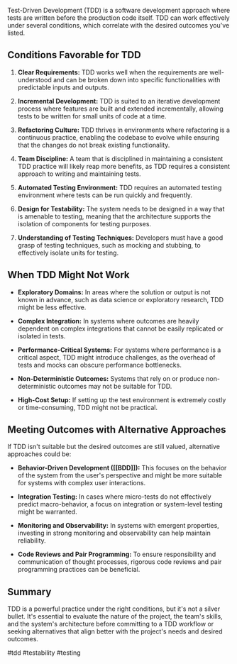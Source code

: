 
Test-Driven Development (TDD) is a software development approach where tests are written before the production code itself. TDD can work effectively under several conditions, which correlate with the desired outcomes you've listed.

## Conditions Favorable for TDD

1. **Clear Requirements:** TDD works well when the requirements are well-understood and can be broken down into specific functionalities with predictable inputs and outputs.

2. **Incremental Development:** TDD is suited to an iterative development process where features are built and extended incrementally, allowing tests to be written for small units of code at a time.

3. **Refactoring Culture:** TDD thrives in environments where refactoring is a continuous practice, enabling the codebase to evolve while ensuring that the changes do not break existing functionality.

4. **Team Discipline:** A team that is disciplined in maintaining a consistent TDD practice will likely reap more benefits, as TDD requires a consistent approach to writing and maintaining tests.

5. **Automated Testing Environment:** TDD requires an automated testing environment where tests can be run quickly and frequently.

6. **Design for Testability:** The system needs to be designed in a way that is amenable to testing, meaning that the architecture supports the isolation of components for testing purposes.

7. **Understanding of Testing Techniques:** Developers must have a good grasp of testing techniques, such as mocking and stubbing, to effectively isolate units for testing.

## When TDD Might Not Work

- **Exploratory Domains:** In areas where the solution or output is not known in advance, such as data science or exploratory research, TDD might be less effective.
  
- **Complex Integration:** In systems where outcomes are heavily dependent on complex integrations that cannot be easily replicated or isolated in tests.

- **Performance-Critical Systems:** For systems where performance is a critical aspect, TDD might introduce challenges, as the overhead of tests and mocks can obscure performance bottlenecks.

- **Non-Deterministic Outcomes:** Systems that rely on or produce non-deterministic outcomes may not be suitable for TDD.

- **High-Cost Setup:** If setting up the test environment is extremely costly or time-consuming, TDD might not be practical.

## Meeting Outcomes with Alternative Approaches

If TDD isn't suitable but the desired outcomes are still valued, alternative approaches could be:

- **Behavior-Driven Development ([[BDD]]):** This focuses on the behavior of the system from the user's perspective and might be more suitable for systems with complex user interactions.

- **Integration Testing:** In cases where micro-tests do not effectively predict macro-behavior, a focus on integration or system-level testing might be warranted.

- **Monitoring and Observability:** In systems with emergent properties, investing in strong monitoring and observability can help maintain reliability.

- **Code Reviews and Pair Programming:** To ensure responsibility and communication of thought processes, rigorous code reviews and pair programming practices can be beneficial.

## Summary 

TDD is a powerful practice under the right conditions, but it's not a silver bullet. It's essential to evaluate the nature of the project, the team's skills, and the system's architecture before committing to a TDD workflow or seeking alternatives that align better with the project's needs and desired outcomes.

<!-- Keywords -->
#tdd #testability #testing
<!-- /Keywords -->
